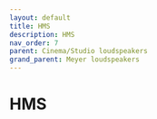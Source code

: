 ```yaml
---
layout: default
title: HMS
description: HMS
nav_order: 7
parent: Cinema/Studio loudspeakers
grand_parent: Meyer loudspeakers
---
```


# HMS